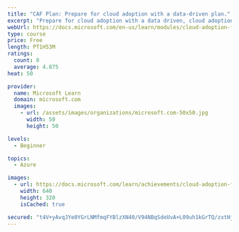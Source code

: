 ```yaml
---
title: "CAF Plan: Prepare for cloud adoption with a data-driven plan."
excerpt: "Prepare for cloud adoption with a data driven, cloud adoption plan from CAF. For new innovations, learn from others who have used the target platforms. For migrations, understand how to evaluate your assets and plan the efforts required to move them to the cloud."
webUrl: https://docs.microsoft.com/en-us/learn/modules/cloud-adoption-framework-plan/
type: course
price: Free
length: PT1H53M
ratings:
  count: 8
  average: 4.875
heat: 50

provider:
  name: Microsoft Learn
  domain: microsoft.com
  images:
    - url: /assets/images/organizations/microsoft.com-50x50.jpg
      width: 50
      height: 50

levels:
  - Beginner

topics:
  - Azure

images:
  - url: https://docs.microsoft.com/learn/achievements/cloud-adoption-framework-plan-social.png
    width: 640
    height: 320
    isCached: true

secured: "t4V+yAvqJYe0YGrLNMfmqFYBlzXN40/V94NBqSdeUvA+L09uh1kGrTQ/zxtHj7BXt2C0ai138Vqkt/EyThgim+Offmw+05u6sdhhsuaYjBRH5Yio4IVoPzEwR30XSWZUrD42hH9wDE50lDvdnAoKmg4qRGsMAnh1YXh0oJvj7HImk+cUoTAJNy1MX1YhWOqnQXDRYMs4zs2DfwnGwc6Uw1hz/ekrf3yzMCK06dvDsNq96WrFP9hYmKlh6QM+9DyMBsEpbL5+JZD0teBAEowmrfGShKzjvRLT82bRDquNCZHrXpMo9ofzjTbUCKZfJ6tdueYstQKOboINZmooC/cQqZYcETeRBWW/6SlxZo7UU00TMbemtu5VDDQTFJwWePcy55msrG0WAzc6z90FXqY+VnjsYCcY0x/ERPU0TIqW3EQ=;5dczt189RbyKXoa5KDrgdg=="
---
```


